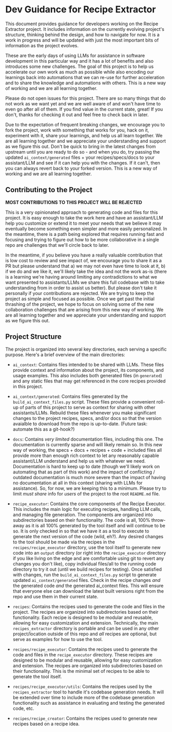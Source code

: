 # Dev Guidance for Recipe Extractor

This document provides guidance for developers working on the Recipe Extractor project. It includes information on the currently evolving project's structure, thinking behind the design, and how to navigate for now. It is a work in progress and will be updated with just the most important bits of information as the project evolves.

These are the early days of using LLMs for assistance in software development in this particular way and it has a lot of benefits and also introduces some new challenges. The goal of this project is to help us accelerate our own work as much as possible while also encoding our learnings back into automations that we can re-use for further acceleration and to share the knowledge and automations with others. This is a new way of working and we are all learning together.

Please do not open issues for this project. There are so many things that do not work as we want yet and we are well aware of and won't have time to even go after all of them. If you find value in the current state, great! If you don't, thanks for checking it out and feel free to check back in later.

Due to the expectation of frequent breaking changes, we encourage you to fork the project, work with something that works for you, hack on it, experiment with it, share your learnings, and help us all learn together. We are all learning together and we appreciate your understanding and support as we figure this out. Don't be quick to bring in the latest changes from upstream until you are ready to do so - and when you do, try passing the updated `ai_context/generated` files + your recipes/specs/docs to your assistant/LLM and see if it can help you with the changes. If it can't, then you can always revert back to your forked version. This is a new way of working and we are all learning together.

## Contributing to the Project

**MOST CONTRIBUTIONS TO THIS PROJECT _WILL_ BE REJECTED**

This is a very opinionated approach to generating code and files for this project. It is easy enough to take the work here and have an assistant/LLM help you customize or extend it to meet your needs that we believe it may eventually become something even simpler and more easily personalized. In the meantime, there is a path being explored that requires running fast and focusing and trying to figure out how to be more collaborative in a single repo are challenges that we'll circle back to later.

In the meantime, if you believe you have a really valuable contribution that is low cost to review and see impact of, we encourage you to share it as a PR but please understand that a) we may not even have time to look at it, b) if we do and we like it, we'll likely take the idea and not the work as-is (there is a learning we're having around limiting any contradictions to what we want presented to assistants/LLMs we share this full codebase with to take understanding from in order to assist us better). But please don't take it personally if your contributions are rejected. We are trying to keep the project as simple and focused as possible. Once we get past the initial thrashing of the project, we hope to focus on solving some of the new collaboration challenges that are arising from this new way of working. We are all learning together and we appreciate your understanding and support as we figure this out.

## Project Structure

The project is organized into several key directories, each serving a specific purpose. Here's a brief overview of the main directories:

- `ai_context`: Contains files intended to be shared with LLMs. These files provide context and information about the project, its components, and usage examples. This also includes both generated files (in `generated`) and any static files that may get referenced in the core recipes provided in this project.

- `ai_context/generated`: Contains files generated by the `build_ai_context_files.py` script. These files provide a convenient roll-up of parts of this project to serve as context for sharing with other assistants/LLMs. Rebuild these files whenever you make significant changes to the project recipes, specs, and/or docs so that the version avaialble to download from the repo is up-to-date. (Future task: automate this as a git-hook?)

- `docs`: Contains _very limited_ documentation files, including this one. The documentation is currently sparse and will likely remain so. In this new way of working, the specs + docs + recipes + code + included files all provide more than enough rich context to let any reasonably capable assistant/LLM understand and help us with whatever we need. Documentation is hard to keep up to date (though we'll likely work on automating that as part of this work) and the impact of conflicting / outdated documentation is much more severe than the impact of having no documentation at all in this context (sharing with LLMs for assistance). So, for now, we are keeping this to a minimum. Please try to limit _must share_ info for _users_ of the project to the root `README.md` file.

- `recipe_executor`: Contains the core components of the Recipe Executor. This includes the main logic for executing recipes, handling LLM calls, and managing file generation. The components are organized into subdirectories based on their functionality. The code is all, 100% throw-away as it is all 100% generated by the tool itself and will continue to be so. It is only checked in so that we have it as a tool to execute to generate the next version of the code (wild, eh?). Any desired changes to the tool should be made via the recipes in the `recipes/recipe_executor` directory, use the tool itself to generate new code into an `output` directory (or right into the `recipe_executor` directory if you like living on the edge and are comfortable using git to revert any changes you don't like), copy individual files/all to the running code directory to try it out (until we build recipes for testing). Once satisfied with changes, run the `build_ai_context_files.py` script to generate updated `ai_context/generated` files. Check in the recipe changes _and_ the generated code _and_ the generated ai_context files. This will ensure that everyone else can download the latest built versions right from the repo and use them in their current state.

- `recipes`: Contains the recipes used to generate the code and files in the project. The recipes are organized into subdirectories based on their functionality. Each recipe is designed to be modular and reusable, allowing for easy customization and extension. Technically, the main `recipes_extractor` directory is portable and can be used in any other project/location outside of this repo and _all_ recipes are optional, but serve as examples for how to use the tool.

- `recipes/recipe_executor`: Contains the recipes used to generate the code and files in the `recipe_executor` directory. These recipes are designed to be modular and reusable, allowing for easy customization and extension. The recipes are organized into subdirectories based on their functionality. This is the minimal set of recipes to be able to generate the tool itself.

- `recipes/recipe_executor/utils`: Contains the recipes used by the `recipes_extractor` tool to handle it's codebase generation needs. It will be extended over time to include more of the codebase generation functionality such as assistance in evaluating and testing the generated code, etc.

- `recipes/recipe_creator`: Contains the recipes used to generate new recipes based on a recipe idea.

